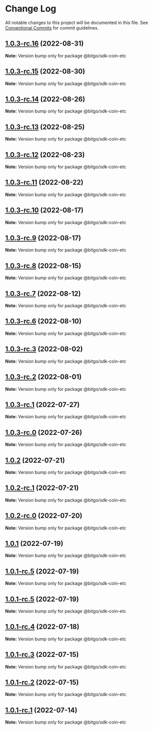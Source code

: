 # Change Log

All notable changes to this project will be documented in this file.
See [Conventional Commits](https://conventionalcommits.org) for commit guidelines.

## [1.0.3-rc.16](https://github.com/BitGo/BitGoJS/compare/@bitgo/sdk-coin-etc@1.0.3-rc.15...@bitgo/sdk-coin-etc@1.0.3-rc.16) (2022-08-31)

**Note:** Version bump only for package @bitgo/sdk-coin-etc





## [1.0.3-rc.15](https://github.com/BitGo/BitGoJS/compare/@bitgo/sdk-coin-etc@1.0.3-rc.14...@bitgo/sdk-coin-etc@1.0.3-rc.15) (2022-08-30)

**Note:** Version bump only for package @bitgo/sdk-coin-etc





## [1.0.3-rc.14](https://github.com/BitGo/BitGoJS/compare/@bitgo/sdk-coin-etc@1.0.3-rc.13...@bitgo/sdk-coin-etc@1.0.3-rc.14) (2022-08-26)

**Note:** Version bump only for package @bitgo/sdk-coin-etc





## [1.0.3-rc.13](https://github.com/BitGo/BitGoJS/compare/@bitgo/sdk-coin-etc@1.0.3-rc.12...@bitgo/sdk-coin-etc@1.0.3-rc.13) (2022-08-25)

**Note:** Version bump only for package @bitgo/sdk-coin-etc





## [1.0.3-rc.12](https://github.com/BitGo/BitGoJS/compare/@bitgo/sdk-coin-etc@1.0.3-rc.11...@bitgo/sdk-coin-etc@1.0.3-rc.12) (2022-08-23)

**Note:** Version bump only for package @bitgo/sdk-coin-etc





## [1.0.3-rc.11](https://github.com/BitGo/BitGoJS/compare/@bitgo/sdk-coin-etc@1.0.3-rc.10...@bitgo/sdk-coin-etc@1.0.3-rc.11) (2022-08-22)

**Note:** Version bump only for package @bitgo/sdk-coin-etc





## [1.0.3-rc.10](https://github.com/BitGo/BitGoJS/compare/@bitgo/sdk-coin-etc@1.0.3-rc.9...@bitgo/sdk-coin-etc@1.0.3-rc.10) (2022-08-17)

**Note:** Version bump only for package @bitgo/sdk-coin-etc





## [1.0.3-rc.9](https://github.com/BitGo/BitGoJS/compare/@bitgo/sdk-coin-etc@1.0.3-rc.8...@bitgo/sdk-coin-etc@1.0.3-rc.9) (2022-08-17)

**Note:** Version bump only for package @bitgo/sdk-coin-etc





## [1.0.3-rc.8](https://github.com/BitGo/BitGoJS/compare/@bitgo/sdk-coin-etc@1.0.3-rc.7...@bitgo/sdk-coin-etc@1.0.3-rc.8) (2022-08-15)

**Note:** Version bump only for package @bitgo/sdk-coin-etc





## [1.0.3-rc.7](https://github.com/BitGo/BitGoJS/compare/@bitgo/sdk-coin-etc@1.0.3-rc.6...@bitgo/sdk-coin-etc@1.0.3-rc.7) (2022-08-12)

**Note:** Version bump only for package @bitgo/sdk-coin-etc





## [1.0.3-rc.6](https://github.com/BitGo/BitGoJS/compare/@bitgo/sdk-coin-etc@1.0.3-rc.5...@bitgo/sdk-coin-etc@1.0.3-rc.6) (2022-08-10)

**Note:** Version bump only for package @bitgo/sdk-coin-etc





## [1.0.3-rc.3](https://github.com/BitGo/BitGoJS/compare/@bitgo/sdk-coin-etc@1.0.3-rc.2...@bitgo/sdk-coin-etc@1.0.3-rc.3) (2022-08-02)

**Note:** Version bump only for package @bitgo/sdk-coin-etc





## [1.0.3-rc.2](https://github.com/BitGo/BitGoJS/compare/@bitgo/sdk-coin-etc@1.0.3-rc.1...@bitgo/sdk-coin-etc@1.0.3-rc.2) (2022-08-01)

**Note:** Version bump only for package @bitgo/sdk-coin-etc





## [1.0.3-rc.1](https://github.com/BitGo/BitGoJS/compare/@bitgo/sdk-coin-etc@1.0.3-rc.0...@bitgo/sdk-coin-etc@1.0.3-rc.1) (2022-07-27)

**Note:** Version bump only for package @bitgo/sdk-coin-etc





## [1.0.3-rc.0](https://github.com/BitGo/BitGoJS/compare/@bitgo/sdk-coin-etc@1.0.2...@bitgo/sdk-coin-etc@1.0.3-rc.0) (2022-07-26)

**Note:** Version bump only for package @bitgo/sdk-coin-etc





## [1.0.2](https://github.com/BitGo/BitGoJS/compare/@bitgo/sdk-coin-etc@1.0.2-rc.1...@bitgo/sdk-coin-etc@1.0.2) (2022-07-21)

**Note:** Version bump only for package @bitgo/sdk-coin-etc





## [1.0.2-rc.1](https://github.com/BitGo/BitGoJS/compare/@bitgo/sdk-coin-etc@1.0.2-rc.0...@bitgo/sdk-coin-etc@1.0.2-rc.1) (2022-07-21)

**Note:** Version bump only for package @bitgo/sdk-coin-etc





## [1.0.2-rc.0](https://github.com/BitGo/BitGoJS/compare/@bitgo/sdk-coin-etc@1.0.1...@bitgo/sdk-coin-etc@1.0.2-rc.0) (2022-07-20)

**Note:** Version bump only for package @bitgo/sdk-coin-etc





## [1.0.1](https://github.com/BitGo/BitGoJS/compare/@bitgo/sdk-coin-etc@1.0.1-rc.5...@bitgo/sdk-coin-etc@1.0.1) (2022-07-19)

**Note:** Version bump only for package @bitgo/sdk-coin-etc





## [1.0.1-rc.5](https://github.com/BitGo/BitGoJS/compare/@bitgo/sdk-coin-etc@1.0.1-rc.3...@bitgo/sdk-coin-etc@1.0.1-rc.5) (2022-07-19)

**Note:** Version bump only for package @bitgo/sdk-coin-etc

## [1.0.1-rc.5](https://github.com/BitGo/BitGoJS/compare/@bitgo/sdk-coin-etc@1.0.1-rc.3...@bitgo/sdk-coin-etc@1.0.1-rc.5) (2022-07-19)

**Note:** Version bump only for package @bitgo/sdk-coin-etc

## [1.0.1-rc.4](https://github.com/BitGo/BitGoJS/compare/@bitgo/sdk-coin-etc@1.0.1-rc.3...@bitgo/sdk-coin-etc@1.0.1-rc.4) (2022-07-18)

**Note:** Version bump only for package @bitgo/sdk-coin-etc

## [1.0.1-rc.3](https://github.com/BitGo/BitGoJS/compare/@bitgo/sdk-coin-etc@1.0.1-rc.2...@bitgo/sdk-coin-etc@1.0.1-rc.3) (2022-07-15)

**Note:** Version bump only for package @bitgo/sdk-coin-etc

## [1.0.1-rc.2](https://github.com/BitGo/BitGoJS/compare/@bitgo/sdk-coin-etc@1.0.1-rc.0...@bitgo/sdk-coin-etc@1.0.1-rc.2) (2022-07-15)

**Note:** Version bump only for package @bitgo/sdk-coin-etc

## [1.0.1-rc.1](https://github.com/BitGo/BitGoJS/compare/@bitgo/sdk-coin-etc@1.0.1-rc.0...@bitgo/sdk-coin-etc@1.0.1-rc.1) (2022-07-14)

**Note:** Version bump only for package @bitgo/sdk-coin-etc
